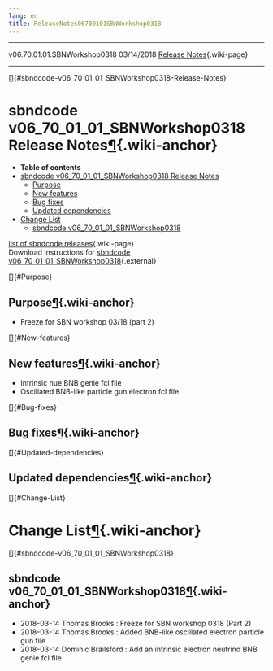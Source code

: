 ```yaml
---
lang: en
title: ReleaseNotes06700101SBNWorkshop0318
---
```


  ------------------------------ ------------ -- -- -----------------------------------------------------------------------
  v06.70.01.01.SBNWorkshop0318   03/14/2018         [Release Notes](ReleaseNotes06700101SBNWorkshop0318.html){.wiki-page}
  ------------------------------ ------------ -- -- -----------------------------------------------------------------------

[]{#sbndcode-v06_70_01_01_SBNWorkshop0318-Release-Notes}

sbndcode v06\_70\_01\_01\_SBNWorkshop0318 Release Notes[¶](#sbndcode-v06_70_01_01_SBNWorkshop0318-Release-Notes){.wiki-anchor}
==============================================================================================================================

-   **Table of contents**
-   [sbndcode v06\_70\_01\_01\_SBNWorkshop0318 Release
    Notes](#sbndcode-v06_70_01_01_SBNWorkshop0318-Release-Notes)
    -   [Purpose](#Purpose)
    -   [New features](#New-features)
    -   [Bug fixes](#Bug-fixes)
    -   [Updated dependencies](#Updated-dependencies)
-   [Change List](#Change-List)
    -   [sbndcode
        v06\_70\_01\_01\_SBNWorkshop0318](#sbndcode-v06_70_01_01_SBNWorkshop0318)

[list of sbndcode
releases](List_of_SBND_code_releases.html){.wiki-page}\
Download instructions for [sbndcode
v06\_70\_01\_01\_SBNWorkshop0318](http://scisoft.fnal.gov/scisoft/bundles/sbnd/v06_70_01_01_SBNWorkshop0318/sbndcode-v06_70_01_01_SBNWorkshop0318.html){.external}

[]{#Purpose}

Purpose[¶](#Purpose){.wiki-anchor}
----------------------------------

-   Freeze for SBN workshop 03/18 (part 2)

[]{#New-features}

New features[¶](#New-features){.wiki-anchor}
--------------------------------------------

-   Intrinsic nue BNB genie fcl file
-   Oscillated BNB-like particle gun electron fcl file

[]{#Bug-fixes}

Bug fixes[¶](#Bug-fixes){.wiki-anchor}
--------------------------------------

[]{#Updated-dependencies}

Updated dependencies[¶](#Updated-dependencies){.wiki-anchor}
------------------------------------------------------------

[]{#Change-List}

Change List[¶](#Change-List){.wiki-anchor}
==========================================

[]{#sbndcode-v06_70_01_01_SBNWorkshop0318}

sbndcode v06\_70\_01\_01\_SBNWorkshop0318[¶](#sbndcode-v06_70_01_01_SBNWorkshop0318){.wiki-anchor}
--------------------------------------------------------------------------------------------------

-   2018-03-14 Thomas Brooks : Freeze for SBN workshop 0318 (Part 2)
-   2018-03-14 Thomas Brooks : Added BNB-like oscillated electron
    particle gun file
-   2018-03-14 Dominic Brailsford : Add an intrinsic electron neutrino
    BNB genie fcl file
